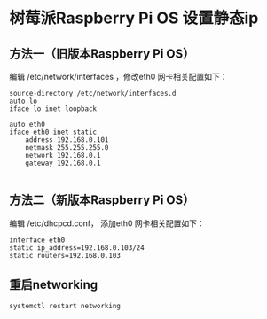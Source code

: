 # 树莓派Raspberry Pi OS 设置静态ip


## 方法一（旧版本Raspberry Pi OS）

编辑 /etc/network/interfaces ，修改eth0 网卡相关配置如下：

```
source-directory /etc/network/interfaces.d
auto lo
iface lo inet loopback

auto eth0
iface eth0 inet static
    address 192.168.0.101
    netmask 255.255.255.0
    network 192.168.0.1
    gateway 192.168.0.1
 
```   
    
    
## 方法二（新版本Raspberry Pi OS）

编辑  /etc/dhcpcd.conf， 添加eth0 网卡相关配置如下：

```
interface eth0
static ip_address=192.168.0.103/24
static routers=192.168.0.103
```

## 重启networking

```
systemctl restart networking
```